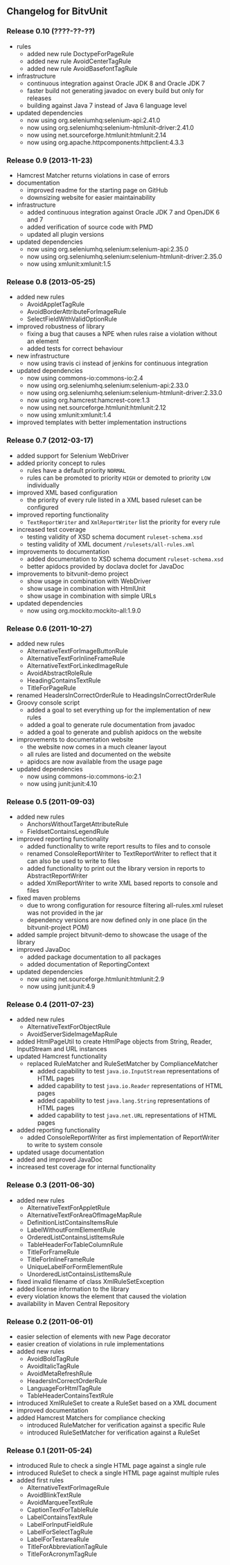 Changelog for BitvUnit
----------------------

### Release 0.10 (????-??-??)

* rules
	* added new rule DoctypeForPageRule
	* added new rule AvoidCenterTagRule
	* added new rule AvoidBasefontTagRule
* infrastructure
	* continuous integration against Oracle JDK 8 and Oracle JDK 7
	* faster build not generating javadoc on every build but only for releases
	* building against Java 7 instead of Java 6 language level
* updated dependencies
	* now using org.seleniumhq:selenium-api:2.41.0
	* now using org.seleniumhq:selenium-htmlunit-driver:2.41.0
	* now using net.sourceforge.htmlunit:htmlunit:2.14
	* now using org.apache.httpcomponents:httpclient:4.3.3

### Release 0.9 (2013-11-23)

* Hamcrest Matcher returns violations in case of errors
* documentation
	* improved readme for the starting page on GitHub
	* downsizing website for easier maintainability
* infrastructure
	* added continuous integration against Oracle JDK 7 and OpenJDK 6 and 7
	* added verification of source code with PMD
	* updated all plugin versions
* updated dependencies
	* now using org.seleniumhq.selenium:selenium-api:2.35.0
	* now using org.seleniumhq.selenium:selenium-htmlunit-driver:2.35.0
	* now using xmlunit:xmlunit:1.5

### Release 0.8 (2013-05-25)

* added new rules
	* AvoidAppletTagRule
	* AvoidBorderAttributeForImageRule
	* SelectFieldWithValidOptionRule
* improved robustness of library
	* fixing a bug that causes a NPE when rules raise a violation without an element
	* added tests for correct behaviour
* new infrastructure
	* now using travis ci instead of jenkins for continuous integration
* updated dependencies
	* now using commons-io:commons-io:2.4
	* now using org.seleniumhq.selenium:selenium-api:2.33.0
	* now using org.seleniumhq.selenium:selenium-htmlunit-driver:2.33.0
	* now using org.hamcrest:hamcrest-core:1.3
	* now using net.sourceforge.htmlunit:htmlunit:2.12
	* now using xmlunit:xmlunit:1.4
* improved templates with better implementation instructions

### Release 0.7 (2012-03-17)

* added support for Selenium WebDriver
* added priority concept to rules
	* rules have a default priority <code>NORMAL</code>
	* rules can be promoted to priority <code>HIGH</code> or demoted to priority <code>LOW</code> individually
* improved XML based configuration
	* the priority of every rule listed in a XML based ruleset can be configured
* improved reporting functionality
	* <code>TextReportWriter</code> and <code>XmlReportWriter</code> list the priority for every rule
* increased test coverage
	* testing validity of XSD schema document <code>ruleset-schema.xsd</code>
	* testing validity of XML document <code>/rulesets/all-rules.xml</code>
* improvements to documentation
	* added documentation to XSD schema document <code>ruleset-schema.xsd</code>
	* better apidocs provided by doclava doclet for JavaDoc
* improvements to bitvunit-demo project
	* show usage in combination with WebDriver
	* show usage in combination with HtmlUnit
	* show usage in combination with simple URLs
* updated dependencies
	* now using org.mockito:mockito-all:1.9.0

### Release 0.6 (2011-10-27)

* added new rules
	* AlternativeTextForImageButtonRule
	* AlternativeTextForInlineFrameRule
	* AlternativeTextForLinkedImageRule
	* AvoidAbstractRoleRule
	* HeadingContainsTextRule
	* TitleForPageRule
* renamed HeadersInCorrectOrderRule to HeadingsInCorrectOrderRule
* Groovy console script
	* added a goal to set everything up for the implementation of new rules
	* added a goal to generate rule documentation from javadoc
	* added a goal to generate and publish apidocs on the website
* improvements to documentation website
	* the website now comes in a much cleaner layout
	* all rules are listed and documented on the website 
	* apidocs are now available from the usage page
* updated dependencies
	* now using commons-io:commons-io:2.1
	* now using junit:junit:4.10

### Release 0.5 (2011-09-03)

* added new rules
	* AnchorsWithoutTargetAttributeRule
	* FieldsetContainsLegendRule
* improved reporting functionality
	* added functionality to write report results to files and to console
	* renamed ConsoleReportWriter to TextReportWriter to reflect that it can also be used to write to files
	* added functionality to print out the library version in reports to AbstractReportWriter
	* added XmlReportWriter to write XML based reports to console and files
* fixed maven problems
	* due to wrong configuration for resource filtering all-rules.xml ruleset was not provided in the jar
	* dependency versions are now defined only in one place (in the bitvunit-project POM)
* added sample project bitvunit-demo to showcase the usage of the library
* improved JavaDoc
	* added package documentation to all packages
	* added documentation of ReportingContext
* updated dependencies
	* now using net.sourceforge.htmlunit:htmlunit:2.9
	* now using junit:junit:4.9

### Release 0.4 (2011-07-23)

* added new rules
	* AlternativeTextForObjectRule
	* AvoidServerSideImageMapRule
* added HtmlPageUtil to create HtmlPage objects from String, Reader, InputStream and URL instances
* updated Hamcrest functionality
	* replaced RuleMatcher and RuleSetMatcher by ComplianceMatcher
		* added capability to test <code>java.io.InputStream</code> representations of HTML pages
		* added capability to test <code>java.io.Reader</code> representations of HTML pages
		* added capability to test <code>java.lang.String</code> representations of HTML pages
		* added capability to test <code>java.net.URL</code> representations of HTML pages
* added reporting functionality
	* added ConsoleReportWriter as first implementation of ReportWriter to write to system console
* updated usage documentation
* added and improved JavaDoc
* increased test coverage for internal functionality

### Release 0.3 (2011-06-30)

* added new rules
	* AlternativeTextForAppletRule
	* AlternativeTextForAreaOfImageMapRule
	* DefinitionListContainsItemsRule
	* LabelWithoutFormElementRule
	* OrderedListContainsListItemsRule
	* TableHeaderForTableColumnRule
	* TitleForFrameRule
	* TitleForInlineFrameRule
	* UniqueLabelForFormElementRule
	* UnorderedListContainsListItemsRule
* fixed invalid filename of class XmlRuleSetException
* added license information to the library
* every violation knows the element that caused the violation
* availability in Maven Central Repository

### Release 0.2 (2011-06-01)

* easier selection of elements with new Page decorator
* easier creation of violations in rule implementations
* added new rules
	* AvoidBoldTagRule
	* AvoidItalicTagRule
	* AvoidMetaRefreshRule
	* HeadersInCorrectOrderRule
	* LanguageForHtmlTagRule
	* TableHeaderContainsTextRule
* introduced XmlRuleSet to create a RuleSet based on a XML document
* improved documentation
* added Hamcrest Matchers for compliance checking
	* introduced RuleMatcher for verification against a specific Rule
	* introduced RuleSetMatcher for verification against a RuleSet

### Release 0.1 (2011-05-24)

* introduced Rule to check a single HTML page against a single rule
* introduced RuleSet to check a single HTML page against multiple rules
* added first rules
	* AlternativeTextForImageRule
	* AvoidBlinkTextRule
	* AvoidMarqueeTextRule
	* CaptionTextForTableRule
	* LabelContainsTextRule
	* LabelForInputFieldRule
	* LabelForSelectTagRule
	* LabelForTextareaRule
	* TitleForAbbreviationTagRule
	* TitleForAcronymTagRule
